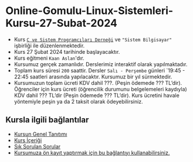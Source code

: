 # Online-Gomulu-Linux-Sistemleri-Kursu-27-Subat-2024

+ Kurs [`C ve Sistem Programcıları Derneği`](http://www.csystem.org/) ve `"Sistem Bilgisayar"` işbirliği ile düzenlenmektedir.
+ Kurs 27 Şubat 2024 tarihinde başlayacaktır. 
+ Kurs eğitmeni `Kaan Aslan`'dır.
+ Kursumuz gerçek zamanlıdır. Derslerimiz interaktif olarak yapılmaktadır.
+ Toplam kurs süresi `200` saattir. Dersler `Salı - Perşembe` günleri `19:45 - 22:45 saatleri arasında yapılacaktır. Kursumuz bir yıl sürmektedir.
+ Kursumuzun toplam ücreti KDV dahil ???. (Peşin ödemede ??? TL’dir). Öğrenciler için kurs ücreti (öğrencilik durumunu belgelemeleri kaydıyla) KDV dahil ??? TL’dir (Peşin ödemede ??? TL’dir). Kurs ücretini havale yöntemiyle peşin ya da 2 taksit olarak ödeyebilirsiniz.
## Kursla ilgili bağlantılar
+ [Kursun Genel Tanıtımı](https://github.com/CSD-1993/Online-Yapay-Zeka-ve-Makine-Ogrenmesi-23-Aralik-2023/blob/main/kurs_tanitimi.md)
+ [Kurs İçeriği](https://github.com/CSD-1993/Online-Yapay-Zeka-ve-Makine-Ogrenmesi-23-Aralik-2023/blob/main/kurs_icerigi.md)
+ [Sık Sorulan Sorular](https://github.com/CSD-1993/Online-Yapay-Zeka-ve-Makine-Ogrenmesi-23-Aralik-2023/blob/main/sss.md)
+ [Kursumuza ön kayıt yaptırmak için bu bağlantıyı kullanabilirsiniz.](https://us02web.zoom.us/meeting/register/tZwuduCoqT8pG9XxaqNsZmLX8elLKAG_6GOk)
